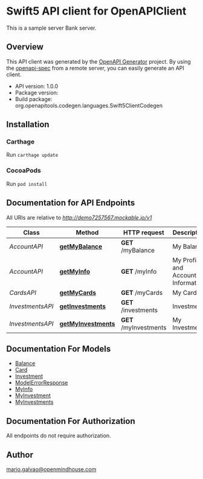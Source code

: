 # Swift5 API client for OpenAPIClient

This is a sample server Bank server.

## Overview
This API client was generated by the [OpenAPI Generator](https://openapi-generator.tech) project.  By using the [openapi-spec](https://github.com/OAI/OpenAPI-Specification) from a remote server, you can easily generate an API client.

- API version: 1.0.0
- Package version: 
- Build package: org.openapitools.codegen.languages.Swift5ClientCodegen

## Installation

### Carthage

Run `carthage update`

### CocoaPods

Run `pod install`

## Documentation for API Endpoints

All URIs are relative to *http://demo7257567.mockable.io/v1*

Class | Method | HTTP request | Description
------------ | ------------- | ------------- | -------------
*AccountAPI* | [**getMyBalance**](docs/AccountAPI.md#getmybalance) | **GET** /myBalance | My Balance
*AccountAPI* | [**getMyInfo**](docs/AccountAPI.md#getmyinfo) | **GET** /myInfo | My Profile and Account Information
*CardsAPI* | [**getMyCards**](docs/CardsAPI.md#getmycards) | **GET** /myCards | My Cards
*InvestmentsAPI* | [**getInvestments**](docs/InvestmentsAPI.md#getinvestments) | **GET** /investments | Investments
*InvestmentsAPI* | [**getMyInvestments**](docs/InvestmentsAPI.md#getmyinvestments) | **GET** /myInvestments | My Investments


## Documentation For Models

 - [Balance](docs/Balance.md)
 - [Card](docs/Card.md)
 - [Investment](docs/Investment.md)
 - [ModelErrorResponse](docs/ModelErrorResponse.md)
 - [MyInfo](docs/MyInfo.md)
 - [MyInvestment](docs/MyInvestment.md)
 - [MyInvestments](docs/MyInvestments.md)


## Documentation For Authorization

 All endpoints do not require authorization.


## Author

mario.galvao@openmindhouse.com

